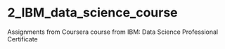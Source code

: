 # 2_IBM_data_science_course
Assignments from Coursera course from IBM: Data Science Professional Certificate
